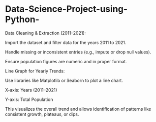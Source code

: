 # Data-Science-Project-using-Python-
Data Cleaning & Extraction (2011–2021):

Import the dataset and filter data for the years 2011 to 2021.

Handle missing or inconsistent entries (e.g., impute or drop null values).

Ensure population figures are numeric and in proper format.

Line Graph for Yearly Trends:

Use libraries like Matplotlib or Seaborn to plot a line chart.

X-axis: Years (2011–2021)

Y-axis: Total Population

This visualizes the overall trend and allows identification of patterns like consistent growth, plateaus, or dips.
